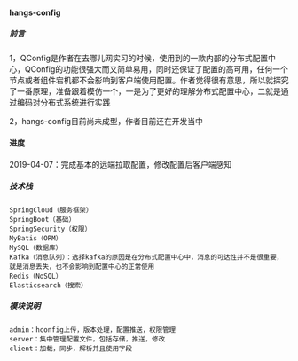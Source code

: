 #### hangs-config

##### 前言
1，QConfig是作者在去哪儿网实习的时候，使用到的一款内部的分布式配置中心，QConfig的功能很强大而又简单易用，同时还保证了配置的高可用，任何一个节点或者组件宕机都不会影响到客户端使用配置。作者觉得很有意思，所以就探究了一番原理，准备跟着模仿一个，一是为了更好的理解分布式配置中心，二就是通过编码对分布式系统进行实践

2，hangs-config目前尚未成型，作者目前还在开发当中

#### 进度
2019-04-07：完成基本的远端拉取配置，修改配置后客户端感知

##### 技术栈
```
SpringCloud（服务框架）
SpringBoot（基础）
SpringSecurity（权限）
MyBatis（ORM）
MySQL（数据库）
Kafka（消息队列）：选择kafka的原因是在分布式配置中心中，消息的可达性并不是很重要，就是消息丢失，也不会影响到配置中心的正常使用
Redis（NoSQL）
Elasticsearch（搜索）
```

##### 模块说明
```
admin：hconfig上传，版本处理，配置推送，权限管理
server：集中管理配置文件，包括存储，推送，修改
client：加载，同步，解析并且使用字段
```
  
